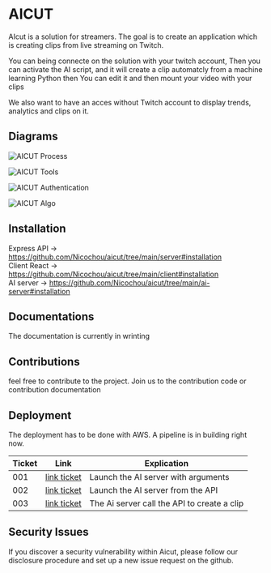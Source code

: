 # AICUT
AIcut is a solution for streamers. The goal is to create an application which is creating clips from live streaming on Twitch.

You can being connecte on the solution with your twitch account, Then you can activate the AI script, and it will create a clip automatcly from a machine learning Python then You can edit it and then mount your video with your clips

We also want to have an acces without Twitch account to display trends, analytics and clips on it.

## Diagrams
![AICUT Process ](https://user-images.githubusercontent.com/49341587/121345215-df762680-c924-11eb-8666-07b8ca8f21e9.PNG)

![AICUT Tools ](https://user-images.githubusercontent.com/49341587/121340602-185fcc80-c920-11eb-9c38-3640f521c24c.PNG)

![AICUT Authentication](https://user-images.githubusercontent.com/49341587/121345509-3aa81900-c925-11eb-93bb-a118fde25d32.PNG)

![AICUT Algo](https://user-images.githubusercontent.com/49341587/121345569-50b5d980-c925-11eb-821e-d12eba52abe5.PNG)

## Installation

Express API -> https://github.com/Nicochou/aicut/tree/main/server#installation                        
Client React -> https://github.com/Nicochou/aicut/tree/main/client#installation                         
AI server -> https://github.com/Nicochou/aicut/tree/main/ai-server#installation             

## Documentations

The documentation is currently in wrinting

## Contributions

feel free to contribute to the project. Join us to the contribution code or contribution documentation

## Deployment

The deployment has to be done with AWS. A pipeline is in building right now.


| Ticket        | Link      | Explication |
| ------|-----|-----|
| 001  	| [link ticket](https://trello.com/c/N8rMkKL3)	| Launch the AI server with arguments 	|
| 002  	| [link ticket](https://trello.com/c/kVI9iBSK)	| Launch the AI server from the API 	|
| 003  	| [link ticket](https://trello.com/c/csaCErc9)	| The Ai server call the API to create a clip 	|

## Security Issues

If you discover a security vulnerability within Aicut, please follow our disclosure procedure and set up a new issue request on the github.
